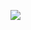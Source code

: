![](http://www.plantuml.com/plantuml/proxy?cache=no&src=https://raw.githubusercontent.com/oleksandrblazhko/ai202-grebenik/ai202-grebenik-with_laboratory_work_7/2-SoftwareDesign/2.7-PlantUML/UML-Activity.puml)